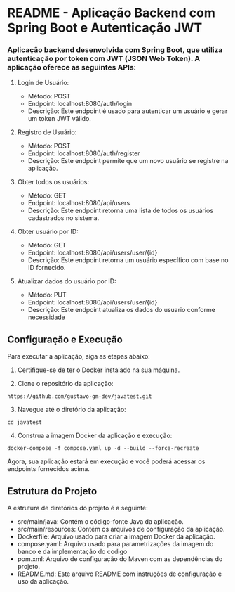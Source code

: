 # README - Aplicação Backend com Spring Boot e Autenticação JWT
### Aplicação backend desenvolvida com Spring Boot, que utiliza autenticação por token com JWT (JSON Web Token). A aplicação oferece as seguintes APIs:

1. Login de Usuário:
    - Método: POST
    - Endpoint: localhost:8080/auth/login
    - Descrição: Este endpoint é usado para autenticar um usuário e gerar um token JWT válido.

2. Registro de Usuário:
    - Método: POST
    - Endpoint: localhost:8080/auth/register
    - Descrição: Este endpoint permite que um novo usuário se registre na aplicação.

3. Obter todos os usuários:
    - Método: GET
    - Endpoint: localhost:8080/api/users
    - Descrição: Este endpoint retorna uma lista de todos os usuários cadastrados no sistema.

4. Obter usuário por ID:
    - Método: GET
    - Endpoint: localhost:8080/api/users/user/{id}
    - Descrição: Este endpoint retorna um usuário específico com base no ID fornecido.

5. Atualizar dados do usuário por ID:
    - Método: PUT
    - Endpoint: localhost:8080/api/users/user/{id}
    - Descrição: Este endpoint atualiza os dados do usuario conforme necessidade

## Configuração e Execução

Para executar a aplicação, siga as etapas abaixo:

1. Certifique-se de ter o Docker instalado na sua máquina.

2. Clone o repositório da aplicação:
~~~
https://github.com/gustavo-gm-dev/javatest.git
~~~

3. Navegue até o diretório da aplicação:
~~~
cd javatest
~~~

4. Construa a imagem Docker da aplicação e execução:
~~~
docker-compose -f compose.yaml up -d --build --force-recreate
~~~

Agora, sua aplicação estará em execução e você poderá acessar os endpoints fornecidos acima.

## Estrutura do Projeto

A estrutura de diretórios do projeto é a seguinte:

- src/main/java: Contém o código-fonte Java da aplicação.
- src/main/resources: Contém os arquivos de configuração da aplicação.
- Dockerfile: Arquivo usado para criar a imagem Docker da aplicação.
- compose.yaml: Arquivo usado para parametrizações da imagem do banco e da implementação do codigo
- pom.xml: Arquivo de configuração do Maven com as dependências do projeto.
- README.md: Este arquivo README com instruções de configuração e uso da aplicação.
